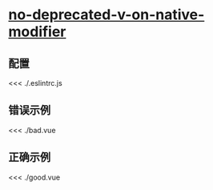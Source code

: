 # [no-deprecated-v-on-native-modifier](https://eslint.vuejs.org/rules/no-deprecated-v-on-native-modifier.html)

## 配置

<<< ./.eslintrc.js

## 错误示例

<<< ./bad.vue

## 正确示例

<<< ./good.vue
